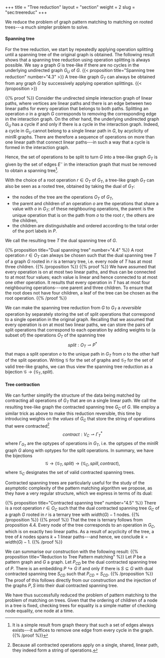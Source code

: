 +++
title = "Tree reduction"
layout = "section"
weight = 2
slug = "sec:treereduc"
+++

We reduce the problem of graph pattern matching to matching on
rooted trees---a much simpler problem to solve.

#### Spanning tree
For the tree reduction, we start by repeatedly
applying operation splitting until a spanning tree of the original graph
is obtained.
The following result shows that a spanning tree reduction using operation splitting
is always possible.
We say a graph $G$ is tree-like if there are no cycles in the underlying
undirected graph $G_U$ of $G$.
{{< proposition title="Spanning tree reduction" number="4.3" >}}
A tree-like graph $G_T$ can always be obtained from any graph $G$ by successively applying
operation splittings.
{{< /proposition >}}

{{% proof %}}
Consider the undirected simple interaction graph of linear paths,
where vertices are linear paths
and there is an edge between two linear paths for every operation that belongs
to both paths.
Splitting an operation $o$ in a graph $G$ corresponds to removing the corresponding
edge in the interaction graph.
On the other hand, the underlying undirected graph $G_U$ has a cycle if
and only if there is a cycle in the interaction graph.
Indeed, a cycle in $G_U$ cannot belong to a single linear path in $G$,
by acyclicity of minIR graphs.
There are therefore a sequence of operations on more than one linear path that
connect linear paths---in such a way that a cycle is formed
in the interaction graph.

Hence, the set of operations to be split to turn $G$ into a tree-like graph $G_T$
is given by the set of edges $E^-$ in the interaction graph that must be
removed to obtain a spanning tree[^spantheo].
[^spantheo]: It is a simple result from graph theory that such a set of edges
always exists---it suffices to remove one edge from every cycle in the graph.
{{% /proof %}}

With the choice of a root operation $r \in O_T$ of $G_T$,
a tree-like graph $G_T$ can also be seen as a rooted tree, obtained
by taking the dual of $G_T$:
- the nodes of the tree are the operations $O_T$ of $G_T$,
- the parent and children of an operation $o$ are the operations
  that share a value with $o$ in $G_T$; of these neighbouring operations,
  the parent is the unique operation that is on the path from $o$ to the
  root $r$, the others are the children,
- the children are distinguishable and ordered according to the total
  order of the port labels in $P$.

We call the resulting tree $T$ the dual spanning tree of $G$.

{{% proposition title="Dual spanning tree" number="4.4" %}}
A root operation $r \in O_T$ can always be chosen such that the
dual spanning tree $T$ of a graph $G$ rooted in $r$ is a ternary tree,
i.e. every node of $T$ has at most three children.
{{% /proposition %}}
{{% proof %}}
We have assumed that every operation is on at most two linear paths,
and thus can be connected to at most four values; each value is linear
and hence connected to at most one other operation.
It results that every operation in $T$ has at most four neighbouring
operations---one parent and three children. To ensure that the root does not
have four children, a leaf of the tree can be chosen as the root operation.
{{% /proof %}}

We can make the spanning tree reduction from $G$ to $G_T$
a _reversible_ operation
by separately storing the set of split operations that correspond to a single
operation in the original graph.
Recalling that we assumed that every operation is on at most two linear paths,
we can store the pairs of split operations that correspond to each operation
by adding weights to (a subset of) the operations $O_T$ of the spanning tree
$$split: O_T \rightharpoonup P^\ast$$
that maps a split operaton $o$ to the unique path in $G_T$
from $o$ to the other half of the split operation.
Writing $\mathcal{G}$ for the set of graphs and $\mathcal{G}_T$ for the
set of valid tree-like graphs, we can thus view the spanning tree reduction as
a bijection $\mathcal{G} \to (\mathcal{G}_T, split)$.

#### Tree contraction

We can further simplify the structure of the data being matched by
contracting all operations of $G_T$ that are on a single linear
path. We call the resulting tree-like graph the contracted spanning tree $G_C$
of $G$.
We employ a similar trick as above to make this reduction reversible,
this time by introducing weights on the _values_ of $G_C$ that store the
string of operations that were contracted[^whystring]
$$contract: V_C \rightharpoonup \Gamma_T^\ast$$
where $\Gamma_{G_T}$ are the optypes of operations in $G_T$, i.e. the optypes
of the minIR graph $G$ along with optypes for the split operations.
In summary, we have the bijections
$$\mathcal{G} \to (\mathcal{G}_T, split) \to (\mathcal{G}_C, spill, contract),$$
where $\mathcal{G}_C$ designates the set of valid contracted spanning trees.
[^whystring]: Because all contracted operations apply on a single, shared,
linear path, they indeed form a string of operations.

Contracted spanning trees are particularly useful for the study of the
asymptotic complexity of the pattern matching algorithm we propose, as they
have a very regular structure, which we express in terms of its dual:

{{% proposition title="Contracted spanning tree" number="4.5" %}}
There is a root operation $r \in O_C$ such that the dual contracted spanning tree
$G_C$ of a graph $G$ rooted in $r$ is a
ternary tree with $width(G) - 1$ nodes.
{{% /proposition %}}
{{% proof %}}
That the tree is ternary follows from proposition 4.4.
Every node of the tree corresponds to an operation in $G_C$, which is
on exactly two linear paths. As a result of acyclicity of the tree,
a tree of $k$ nodes spans $k+1$ linear paths---and hence,
we conclude $k = width(G) - 1$.
{{% /proof %}}

We can summarise our construction with the following result:
{{% proposition title="Reduction to Tree Pattern matching" %}}
Let $P$ be a pattern graph and $G$ a graph. Let $P_{CD}$ be the dual
contracted spanning tree of $P$.
There is an embedding $P \hookrightarrow G$ if and only if
there is $S \subseteq G$ with dual contracted spanning tree $S_{CD}$
such that $P_{CD} = S_{CD}$.
{{% /proposition %}}
The proof of this follows directly from our construction and the injection
of the graphs $P, S$ into their dual contracted spanning tree.

We have thus successfully reduced the problem of pattern matching to
the problem of matching on trees.
Given that the ordering of children of a node in a tree is fixed, checking
trees for equality is a simple matter of checking node equality, one node
at a time.
